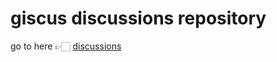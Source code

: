 # giscus discussions repository
go to here 👉🏻 [discussions](https://github.com/nagaame/giscus-discussions/discussions)
